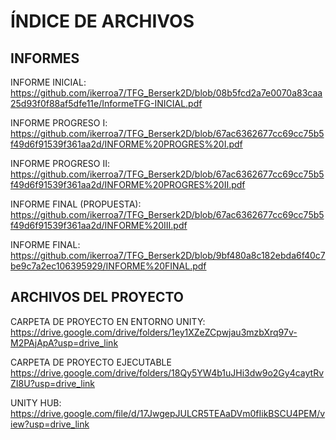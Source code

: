 # ÍNDICE DE ARCHIVOS 

## INFORMES

INFORME INICIAL: https://github.com/ikerroa7/TFG_Berserk2D/blob/08b5fcd2a7e0070a83caa25d93f0f88af5dfe11e/InformeTFG-INICIAL.pdf

INFORME PROGRESO I: https://github.com/ikerroa7/TFG_Berserk2D/blob/67ac6362677cc69cc75b5f49d6f91539f361aa2d/INFORME%20PROGRES%20I.pdf

INFORME PROGRESO II: https://github.com/ikerroa7/TFG_Berserk2D/blob/67ac6362677cc69cc75b5f49d6f91539f361aa2d/INFORME%20PROGRES%20II.pdf

INFORME FINAL (PROPUESTA): https://github.com/ikerroa7/TFG_Berserk2D/blob/67ac6362677cc69cc75b5f49d6f91539f361aa2d/INFORME%20III.pdf

INFORME FINAL: https://github.com/ikerroa7/TFG_Berserk2D/blob/9bf480a8c182ebda6f40c7be9c7a2ec106395929/INFORME%20FINAL.pdf


## ARCHIVOS DEL PROYECTO

CARPETA DE PROYECTO EN ENTORNO UNITY: https://drive.google.com/drive/folders/1ey1XZeZCpwjau3mzbXrq97v-M2PAjApA?usp=drive_link

CARPETA DE PROYECTO EJECUTABLE https://drive.google.com/drive/folders/18Qy5YW4b1uJHi3dw9o2Gy4caytRvZI8U?usp=drive_link

UNITY HUB: https://drive.google.com/file/d/17JwgepJULCR5TEAaDVm0fIikBSCU4PEM/view?usp=drive_link
